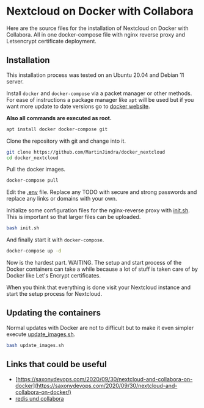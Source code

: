 # Nextcloud on Docker with Collabora

Here are the source files for the installation of Nextcloud on Docker with Collabora. 
All in one docker-compose file with nginx reverse proxy and Letsencrypt certificate deployment. 

## Installation

This installation process was tested on an Ubuntu 20.04 and Debian 11 server.

Install `docker` and `docker-compose` via a packet manager or other methods.
For ease of instructions a package manager like `apt` will be used but if you want more update to date versions go to [docker website](https://docs.docker.com/compose/install/). 

**Also all commands are executed as root.**

```bash
apt install docker docker-compose git
```

Clone the repository with git and change into it.

```bash
git clone https://github.com/MartinJindra/docker_nextcloud 
cd docker_nextcloud
```

Pull the docker images.

```bash
docker-compose pull
```

Edit the [.env](.env) file. Replace any TODO with secure and strong passwords and replace any links or domains with your own. 

Initialize some configuration files for the nginx-reverse proxy with [init.sh](init.sh). This is important so that larger files can be uploaded.

```bash
bash init.sh
```

And finally start it with `docker-compose`. 

```bash
docker-compose up -d
```

Now is the hardest part. WAITING.
The setup and start process of the Docker containers can take a while because a lot of stuff is taken care of by Docker like Let's Encrypt certificates.

When you think that everything is done visit your Nextcloud instance and start the setup process for Nextcloud.

## Updating the containers

Normal updates with Docker are not to difficult but to make it even simpler execute [update_images.sh](update_images.sh).

```bash
bash update_images.sh
```

## Links that could be useful

+ [https://saxonydevops.com/2020/09/30/nextcloud-and-collabora-on-docker](https://saxonydevops.com/2020/09/30/nextcloud-and-collabora-on-docker/)
+ [redis und collabora](https://github.com/SnowMB/nextcloud)
